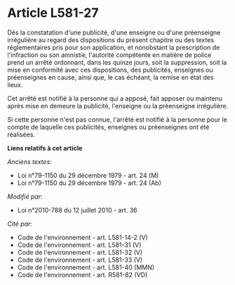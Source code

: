 # Article L581-27

Dès la constatation d'une publicité, d'une enseigne ou d'une préenseigne irrégulière au regard des dispositions du présent
chapitre ou des textes réglementaires pris pour son application, et nonobstant la prescription de l'infraction ou son
amnistie, l'autorité compétente en matière de police  prend un arrêté ordonnant, dans les quinze jours, soit la suppression,
soit la mise en conformité avec ces dispositions, des publicités, enseignes ou préenseignes en cause, ainsi que, le cas
échéant, la remise en état des lieux.

Cet arrêté est notifié à la personne qui a apposé, fait apposer ou maintenu après mise en demeure la publicité, l'enseigne ou
la préenseigne irrégulière.

Si cette personne n'est pas connue, l'arrêté est notifié à la personne pour le compte de laquelle ces publicités, enseignes
ou préenseignes ont été réalisées.

**Liens relatifs à cet article**

_Anciens textes_:

  - Loi n°79-1150 du 29 décembre 1979 - art. 24 (M)
  - Loi n°79-1150 du 29 décembre 1979 - art. 24 (Ab)

_Modifié par_:

  - Loi n°2010-788 du 12 juillet 2010 - art. 36

_Cité par_:

  - Code de l'environnement - art. L581-14-2 (V)
  - Code de l'environnement - art. L581-31 (V)
  - Code de l'environnement - art. L581-32 (V)
  - Code de l'environnement - art. L581-33 (V)
  - Code de l'environnement - art. L581-40 (MMN)
  - Code de l'environnement - art. R581-82 (VD)
